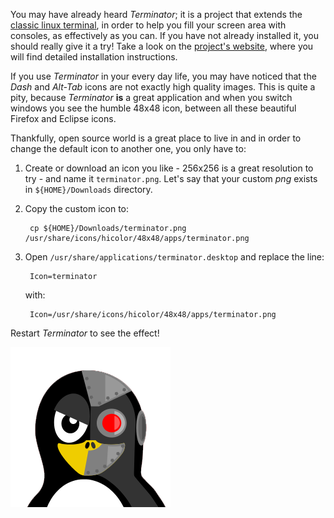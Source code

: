 You may have already heard *Terminator*; it is a project that extends the [classic linux terminal](https://help.ubuntu.com/community/UsingTheTerminal), in order to help you fill your screen area with consoles, as effectively as you can. If you have not already installed it, you should really give it a try! Take a look on the [project's website](http://gnometerminator.blogspot.gr/p/introduction.html), where you will find detailed installation instructions.

If you use *Terminator* in your every day life, you may have noticed that the *Dash* and *Alt-Tab* icons are not exactly high quality images. This is quite a pity, because *Terminator* **is** a great application and when you switch windows  you see the humble 48x48 icon, between all these beautiful Firefox and Eclipse icons.

Thankfully, open source world is a great place to live in and in order to change the default icon to another one, you only have to:

1. Create or download an icon you like - 256x256 is a great resolution to try - and name it `terminator.png`. Let's say that your custom *png* exists in `${HOME}/Downloads` directory.
1. Copy the custom icon to:

        cp ${HOME}/Downloads/terminator.png /usr/share/icons/hicolor/48x48/apps/terminator.png
1. Open `/usr/share/applications/terminator.desktop` and replace the line:

        Icon=terminator
    with:

        Icon=/usr/share/icons/hicolor/48x48/apps/terminator.png

Restart *Terminator* to see the effect!

![](../img/cyborg-tux-icon.png)
